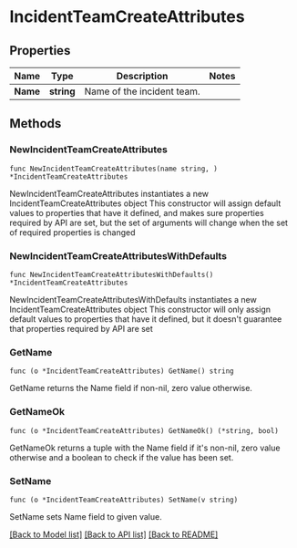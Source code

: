 # IncidentTeamCreateAttributes

## Properties

Name | Type | Description | Notes
---- | ---- | ----------- | ------
**Name** | **string** | Name of the incident team. | 

## Methods

### NewIncidentTeamCreateAttributes

`func NewIncidentTeamCreateAttributes(name string, ) *IncidentTeamCreateAttributes`

NewIncidentTeamCreateAttributes instantiates a new IncidentTeamCreateAttributes object
This constructor will assign default values to properties that have it defined,
and makes sure properties required by API are set, but the set of arguments
will change when the set of required properties is changed

### NewIncidentTeamCreateAttributesWithDefaults

`func NewIncidentTeamCreateAttributesWithDefaults() *IncidentTeamCreateAttributes`

NewIncidentTeamCreateAttributesWithDefaults instantiates a new IncidentTeamCreateAttributes object
This constructor will only assign default values to properties that have it defined,
but it doesn't guarantee that properties required by API are set

### GetName

`func (o *IncidentTeamCreateAttributes) GetName() string`

GetName returns the Name field if non-nil, zero value otherwise.

### GetNameOk

`func (o *IncidentTeamCreateAttributes) GetNameOk() (*string, bool)`

GetNameOk returns a tuple with the Name field if it's non-nil, zero value otherwise
and a boolean to check if the value has been set.

### SetName

`func (o *IncidentTeamCreateAttributes) SetName(v string)`

SetName sets Name field to given value.



[[Back to Model list]](../README.md#documentation-for-models) [[Back to API list]](../README.md#documentation-for-api-endpoints) [[Back to README]](../README.md)


